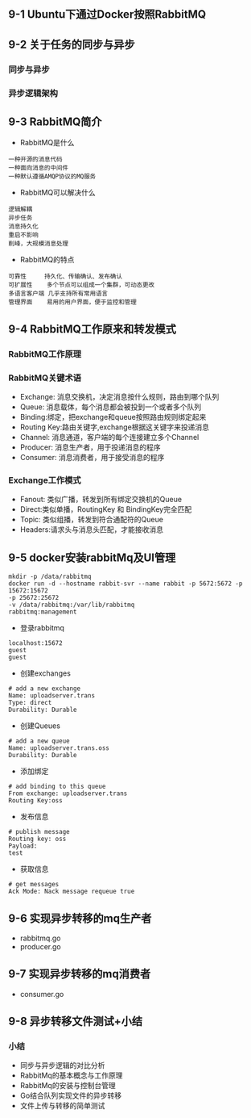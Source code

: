## 9-1 Ubuntu下通过Docker按照RabbitMQ

## 9-2 关于任务的同步与异步
### 同步与异步

###  异步逻辑架构


## 9-3 RabbitMQ简介
- RabbitMQ是什么
``` 
一种开源的消息代码
一种面向消息的中间件
一种默认遵循AMQP协议的MQ服务
```
- RabbitMQ可以解决什么
``` 
逻辑解耦
异步任务
消息持久化
重启不影响
削峰，大规模消息处理
```
- RabbitMQ的特点
``` 
可靠性     持久化、传输确认、发布确认
可扩展性    多个节点可以组成一个集群，可动态更改
多语言客户端 几乎支持所有常用语言
管理界面    易用的用户界面，便于监控和管理
```
## 9-4 RabbitMQ工作原来和转发模式
### RabbitMQ工作原理

### RabbitMQ关键术语
- Exchange: 消息交换机，决定消息按什么规则，路由到哪个队列
- Queue: 消息载体，每个消息都会被投到一个或者多个队列
- Binding:绑定，把exchange和queue按照路由规则绑定起来
- Routing Key:路由关键字,exchange根据这关键字来投递消息
- Channel: 消息通道，客户端的每个连接建立多个Channel
- Producer: 消息生产者，用于投递消息的程序
- Consumer: 消息消费者，用于接受消息的程序

### Exchange工作模式
- Fanout: 类似广播，转发到所有绑定交换机的Queue
- Direct:类似单播，RoutingKey 和 BindingKey完全匹配
- Topic: 类似组播，转发到符合通配符的Queue
- Headers:请求头与消息头匹配，才能接收消息

## 9-5 docker安装rabbitMq及UI管理
``` 
mkdir -p /data/rabbitmq 
docker run -d --hostname rabbit-svr --name rabbit -p 5672:5672 -p 15672:15672 
-p 25672:25672 
-v /data/rabbitmq:/var/lib/rabbitmq 
rabbitmq:management
```
- 登录rabbitmq
``` 
localhost:15672
guest
guest
```
- 创建exchanges
``` 
# add a new exchange 
Name: uploadserver.trans
Type: direct
Durability: Durable
```
- 创建Queues
``` 
# add a new queue
Name: uploadserver.trans.oss
Durability: Durable
```
- 添加绑定
``` 
# add binding to this queue
From exchange: uploadserver.trans
Routing Key:oss
```
- 发布信息
``` 
# publish message
Routing key: oss
Payload:
test
```
- 获取信息
``` 
# get messages
Ack Mode: Nack message requeue true
```
## 9-6 实现异步转移的mq生产者
- rabbitmq.go
- producer.go
## 9-7 实现异步转移的mq消费者
- consumer.go

## 9-8 异步转移文件测试+小结
### 小结
- 同步与异步逻辑的对比分析
- RabbitMq的基本概念与工作原理
- RabbitMq的安装与控制台管理
- Go结合队列实现文件的异步转移
- 文件上传与转移的简单测试